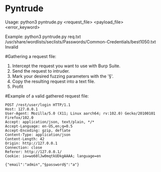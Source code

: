 # Pyntrude

Usage:
    python3 pyntrude.py <request_file> <payload_file> <error_keyword>

Example:
    python3 pyntrude.py req.txt /usr/share/wordlists/seclists/Passwords/Common-Credentials/best1050.txt Invalid

#Gathering a request file:
1. Intercept the request you want to use with Burp Suite.
2. Send the request to intruder.
3. Mark your desired fuzzing parameters with the '§'.
4. Copy the resulting request into a text file.
5. Profit

#Example of a valid gathered request file:

    POST /rest/user/login HTTP/1.1
    Host: 127.0.0.1
    User-Agent: Mozilla/5.0 (X11; Linux aarch64; rv:102.0) Gecko/20100101 Firefox/102.0
    Accept: application/json, text/plain, */*
    Accept-Language: en-US,en;q=0.5
    Accept-Encoding: gzip, deflate
    Content-Type: application/json
    Content-Length: 42
    Origin: http://127.0.0.1
    Connection: close
    Referer: http://127.0.0.1/
    Cookie: io=wo60lJw0mqtkUDkgAAAA; language=en

    {"email":"admin","§password§":"a"}